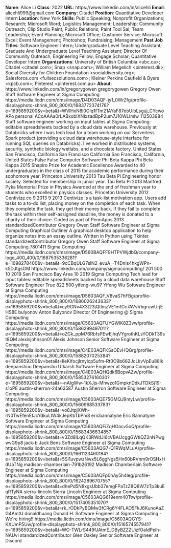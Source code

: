 **Name**: Alice Li
**Class**: 2022
**URL**: https://www\.linkedin\.com/in/alicehli
**Email**: alicehli999@gmail\.com
**Company**: Citadel
**Position**: Quantitative Developer Intern
**Location**: New York
**Skills**: Public Speaking; Nonprofit Organizations; Research; Microsoft Word; Logistics Management; Leadership; Community Outreach; Clip Studio Paint; Public Relations; Paint Tool Sai; Team Leadership; Event Planning; Microsoft Office; Customer Service; Microsoft Excel; Event Management; Photoshop; Fundraising; Management
**Past Job Titles**: Software Engineer Intern; Undergraduate Level Teaching Assistant; Graduate And Undergraduate Level Teaching Assistant; Director Of Community Outreach; Engineering Fellow; Engage Scholar; Quantitative Developer Intern
**Organizations**: University of British Columbia <ubc\.ca>; Citadel <citadel\.com>; Snap <snap\.com>; William Megelich <pinterest\.dk>; Social Diversity for Children Foundation <socialdiversity\.org>; Salesforce\.com <fullsecsolutions\.com>; Kleiner Perkins Caufield & Byers <kpcb\.com>; Pinterest <pinterest\.com\.au>
**About**: https://www\.linkedin\.com/in/gregorygowen gregorygowen Gregory Owen Staff Software Engineer at Sigma Computing https://media\.licdn\.com/dms/image/D4D03AQF\-jy1\_0WrZfg/profile\-displayphoto\-shrink\_800\_800/0/1683772374178?e=1695859200&v=beta&t=WVlHxN8l0Olq1fTm21AYaF87ebUlbLsguj\_CYcwoAPo personal ACoAAAa0rLABxobIXNlxzadBpP2um7J10WLImlw 112503984 Staff software engineer working on input tables at Sigma Computing: editable spreadsheets backed by a cloud data warehouse\. Previously at Databricks where I was tech lead for a team working on our Serverless Spark product \(providing a cloud data warehouse\-style interface for running SQL queries on Databricks\)\.  I've worked in distributed systems, security, synthetic biology wetlabs, and a chocolate factory\. United States San Francisco, California San Francisco California San Francisco, California, United States False False Computer Software Phi Beta Kappa Phi Beta Kappa 2015 Shapiro Prize for Academic Excellence Awarded to 40 undergraduates in the class of 2015 for academic performance during their sophomore year\. Princeton University 2013 Tau Beta Pi Engineering honor society\. Selected for membership in junior year\. Tau Beta Pi 2013 Manfred Pyka Memorial Prize in Physics Awarded at the end of freshman year to students who excelled in physics classes\. Princeton University 2012 Centivize\.co 9 2013 9 2013 Centivize is a task\-list motivation app\. Users add tasks to a to\-do list, placing money on the completion of each task\. When they complete the task, they get their money back\. If they fail to complete the task within their self\-assigned deadline, the money is donated to a charity of their choice\.  Coded as part of PennApps 2013 standardizedContributor Gregory Owen Staff Software Engineer at Sigma Computing Graphical Outliner A graphical desktop application to help organize notes into an essay outline\. Written in Python using Tkinter\. standardizedContributor Gregory Owen Staff Software Engineer at Sigma Computing 7801411 Sigma Computing https://media\.licdn\.com/dms/image/D560BAQFF9HTPVWjdbQ/company\-logo\_400\_400/0/1687535336281?e=1698278400&v=beta&t=9cCBqULG7sIN2\_evuA\_\-T4DnIs4hkgWPn\-k5DJtgsGM https://www\.linkedin\.com/company/sigmacomputing/ 201 500 10 2019 San Francisco Bay Area 10 2019 Sigma Computing Tech lead for input tables: editable spreadsheets backed by a cloud data warehouse Staff Software Engineer True 822 500 yifeng\-wu97 Yifeng Wu Software Engineer at Sigma Computing https://media\.licdn\.com/dms/image/D5603AQF\_V8vaS7hFBg/profile\-displayphoto\-shrink\_800\_800/0/1686026243633?e=1695859200&v=beta&t=cy9GNv4X3t23jQtImzVE1mfCc7AVvVbgruwUrjEHS8E bulyonov Anton Bulyonov Director Of Engineering @ Sigma Computing https://media\.licdn\.com/dms/image/C5603AQFUYGWlK8Z3vw/profile\-displayphoto\-shrink\_800\_800/0/1586299497011?e=1695859200&v=beta&t=oZGk\_ppM76RbfsPEwEjhqVYgrothKLsYODkT39st8QM alexisjohnson01 Alexis Johnson Senior Software Engineer at Sigma Computing https://media\.licdn\.com/dms/image/C4E03AQFKSsOEvHQGrg/profile\-displayphoto\-shrink\_800\_800/0/1588207025384?e=1695859200&v=beta&t=lleKifocjlrnyicp5ufm\-Rt0O9b662JcLkvVpEu88Ik deepanshuu Deepanshu Utkarsh Software Engineer at Sigma Computing https://media\.licdn\.com/dms/image/C4E03AQHQdk6BopvAZw/profile\-displayphoto\-shrink\_800\_800/0/1585327616030?e=1695859200&v=beta&t=\-nAIgWw\-1kXJjs\-Mhwzo1GmpknDdkJTDkSj19\-s1oPE austin\-sherron\-24a63587 Austin Sherron Software Engineer at Sigma Computing https://media\.licdn\.com/dms/image/C5603AQE75GMQJ9myLw/profile\-displayphoto\-shrink\_800\_800/0/1560968533783?e=1695859200&v=beta&t=vo8JtpjXWh\-rN0TwEfenEfJcYdkuLIW4kJepKbTbPm8 ericbannatyne Eric Bannatyne Software Engineer at Sigma Computing https://media\.licdn\.com/dms/image/C5603AQFiZqHOacv5oQ/profile\-displayphoto\-shrink\_800\_800/0/1568343663485?e=1695859200&v=beta&t=v3Zd8ILqQK3RWdJI6cVBAUcggGWtiQZ2nNPwgwvG9p8 jack\-b Jack Bens Software Engineer at Sigma Computing https://media\.licdn\.com/dms/image/C5603AQG7\-Q1RWqMLuA/profile\-displayphoto\-shrink\_800\_800/0/1661123460184?e=1695859200&v=beta&t=5Si1uvpwzNwx5L6ggNgs5Hn60bRVnm9rOSHxHdUaTNg madison\-chamberlain\-791b26192 Madison Chamberlain Software Engineer at Sigma Computing https://media\.licdn\.com/dms/image/C5603AQFp0hAy5h4leg/profile\-displayphoto\-shrink\_800\_800/0/1624289670755?e=1695859200&v=beta&t=dhePd5N8xgsUbb37emgFPaTzZ8Q8W7zTp3kuEqRTyNA sierra\-lincoln Sierra Lincoln Engineer at Sigma Computing https://media\.licdn\.com/dms/image/C5603AQG619enm40Ttw/profile\-displayphoto\-shrink\_800\_800/0/1517405351070?e=1695859200&v=beta&t=rk\_rODkPyBQMw3fCRg6Y4FLAO5FkJ6KunoAaZG4AmtU donaldhuang Donald H\. Software Engineer at Sigma Computing \- We're hiring\!\! https://media\.licdn\.com/dms/image/C5603AQGYS\-KXUmP5Uw/profile\-displayphoto\-shrink\_800\_800/0/1516574557941?e=1695859200&v=beta&t=WO\-TWLrS449fJAtmE\_DByBZZZUizfOaIdPeih\-NAUvI standardizedContributor Glen Oakley Senior Software Engineer at Discord
